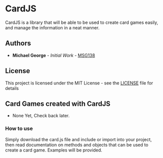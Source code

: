 # CardJS
CardJS is a library that will be able to be used to create card games easily, and manage the information in a neat manner.

## Authors
- **Michael George** - *Initial Work* - [MSG138](https://github.com/msg138)

## License
This project is licensed under the MIT License - see the [LICENSE](LICENSE) file for details

## Card Games created with CardJS
- None Yet, Check back later.

### How to use
Simply download the card.js file and include or import into your project, then read documentation on methods and objects that can be used to create a card game. Examples will be provided.
